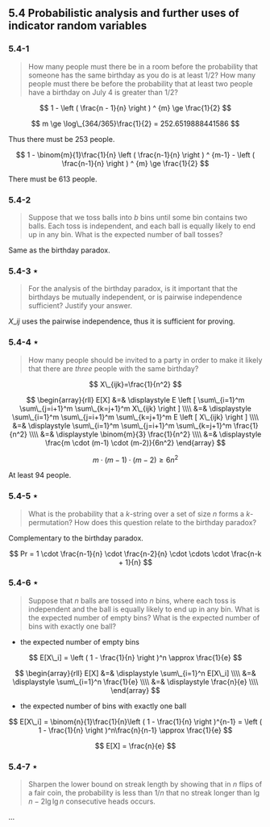 ## 5.4 Probabilistic analysis and further uses of indicator random variables

### 5.4-1 

> How many people must there be in a room before the probability that someone has the same birthday as you do is at least $1/2$? How many people must there be before the probability that at least two people have a birthday on July 4 is greater than $1/2$?

$$
1 - \left ( \frac{n - 1}{n} \right ) ^ {m} \ge \frac{1}{2}
$$

$$
m \ge \log\_{364/365}\frac{1}{2} = 252.6519888441586
$$

Thus there must be 253 people.

$$
1 - \binom{m}{1}\frac{1}{n} \left ( \frac{n-1}{n} \right ) ^ {m-1} - \left ( \frac{n-1}{n} \right ) ^ {m} \ge \frac{1}{2}
$$

There must be 613 people.

### 5.4-2

> Suppose that we toss balls into $b$ bins until some bin contains two balls. Each toss is independent, and each ball is equally likely to end up in any bin. What is the expected number of ball tosses?

Same as the birthday paradox.

### 5.4-3 $\star$

> For the analysis of the birthday paradox, is it important that the birthdays be mutually independent, or is pairwise independence sufficient? Justify your answer.

$X\_{ij}$ uses the pairwise independence, thus it is sufficient for proving.

### 5.4-4 $\star$

> How many people should be invited to a party in order to make it likely that there are _three_ people with the same birthday?

$$
X\_{ijk}=\frac{1}{n^2}
$$

$$
\begin{array}{rll}
E[X] &=& \displaystyle E \left [ \sum\_{i=1}^m \sum\_{j=i+1}^m \sum\_{k=j+1}^m X\_{ijk} \right ] \\\\
&=& \displaystyle \sum\_{i=1}^m \sum\_{j=i+1}^m \sum\_{k=j+1}^m E \left [ X\_{ijk} \right ] \\\\
&=& \displaystyle \sum\_{i=1}^m \sum\_{j=i+1}^m \sum\_{k=j+1}^m \frac{1}{n^2} \\\\
&=& \displaystyle \binom{m}{3} \frac{1}{n^2} \\\\
&=& \displaystyle \frac{m \cdot (m-1) \cdot (m-2)}{6n^2}
\end{array}
$$

$$
m \cdot (m-1) \cdot (m-2) \ge 6n^2
$$

At least 94 people.

### 5.4-5 $\star$

> What is the probability that a $k$-string over a set of size $n$ forms a $k$-permutation? How does this question relate to the birthday paradox?

Complementary to the birthday paradox.

$$
Pr = 1 \cdot \frac{n-1}{n} \cdot \frac{n-2}{n} \cdot \cdots \cdot \frac{n-k + 1}{n}
$$

### 5.4-6 $\star$

> Suppose that $n$ balls are tossed into $n$ bins, where each toss is independent and the ball is equally likely to end up in any bin. What is the expected number of empty bins? What is the expected number of bins with exactly one ball?

* the expected number of empty bins

$$
E[X\_i] = \left ( 1 - \frac{1}{n} \right )^n \approx \frac{1}{e}
$$

$$
\begin{array}{rll}
E[X] &=& \displaystyle \sum\_{i=1}^n E[X\_i] \\\\
&=& \displaystyle \sum\_{i=1}^n \frac{1}{e} \\\\
&=& \displaystyle \frac{n}{e} \\\\
\end{array}
$$

* the expected number of bins with exactly one ball

$$
E[X\_i] = \binom{n}{1}\frac{1}{n}\left ( 1 - \frac{1}{n} \right )^{n-1} = \left ( 1 - \frac{1}{n} \right )^n\frac{n}{n-1} \approx \frac{1}{e}
$$

$$
E[X] = \frac{n}{e}
$$


### 5.4-7 $\star$

> Sharpen the lower bound on streak length by showing that in $n$ flips of a fair coin, the probability is less than $1/n$ that no streak longer than $\lg n - 2 \lg \lg n$ consecutive heads occurs.

$\dots$

